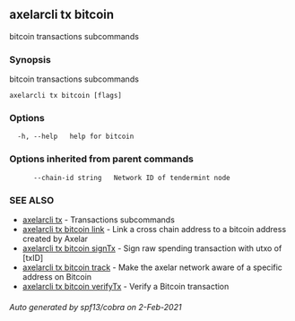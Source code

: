 ## axelarcli tx bitcoin

bitcoin transactions subcommands

### Synopsis

bitcoin transactions subcommands

```
axelarcli tx bitcoin [flags]
```

### Options

```
  -h, --help   help for bitcoin
```

### Options inherited from parent commands

```
      --chain-id string   Network ID of tendermint node
```

### SEE ALSO

* [axelarcli tx](axelarcli_tx.md)	 - Transactions subcommands
* [axelarcli tx bitcoin link](axelarcli_tx_bitcoin_link.md)	 - Link a cross chain address to a bitcoin address created by Axelar
* [axelarcli tx bitcoin signTx](axelarcli_tx_bitcoin_signTx.md)	 - Sign raw spending transaction with utxo of [txID]
* [axelarcli tx bitcoin track](axelarcli_tx_bitcoin_track.md)	 - Make the axelar network aware of a specific address on Bitcoin
* [axelarcli tx bitcoin verifyTx](axelarcli_tx_bitcoin_verifyTx.md)	 - Verify a Bitcoin transaction

###### Auto generated by spf13/cobra on 2-Feb-2021
